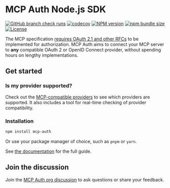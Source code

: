 # MCP Auth Node.js SDK

[![GitHub branch check runs](https://img.shields.io/github/check-runs/mcp-auth/js/master)](https://github.com/mcp-auth/js/actions?query=branch%3Amaster)
[![codecov](https://codecov.io/gh/mcp-auth/js/graph/badge.svg?token=JXZ4C50SCV)](https://codecov.io/gh/mcp-auth/js)
[![NPM version](https://img.shields.io/npm/v/mcp-auth)](https://www.npmjs.com/package/mcp-auth)
[![npm bundle size](https://img.shields.io/bundlephobia/minzip/mcp-auth)](https://bundlephobia.com/package/mcp-auth)
[![License](https://img.shields.io/npm/l/mcp-auth)](https://github.com/mcp-auth/js/blob/master/LICENSE)

The MCP specification [requires OAuth 2.1 and other RFCs](https://modelcontextprotocol.io/specification/2025-03-26/basic/authorization) to be implemented for authorization. MCP Auth aims to connect your MCP server to **any** compatible OAuth 2 or OpenID Connect provider, without spending hours on lengthy implementations.

## Get started

### Is my provider supported?

Check out the [MCP-compatible providers](https://mcp-auth.dev/docs/providers-list) to see which providers are supported. It also includes a tool for real-time checking of provider compatibility.

### Installation

```bash
npm install mcp-auth
```

Or use your package manager of choice, such as `pnpm` or `yarn`.

See [the documentation](https://mcp-auth.dev/docs) for the full guide.

## Join the discussion

Join the [MCP Auth org discussion](https://github.com/orgs/mcp-auth/discussions) to ask questions or share your feedback.
